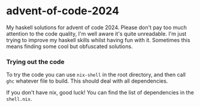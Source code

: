 # advent-of-code-2024

My haskell solutions for advent of code 2024. Please don't pay too much attention to the code quality, I'm well aware it's quite unreadable. I'm just trying to improve my haskell skills whilst having fun with it. Sometimes this means finding some cool but obfuscated solutions.

### Trying out the code

To try the code you can use `nix-shell` in the root directory, and then call `ghc` whatever file to build. This should deal with all dependencies. 

If you don't have nix, good luck! You can find the list of dependencies in the `shell.nix`.

